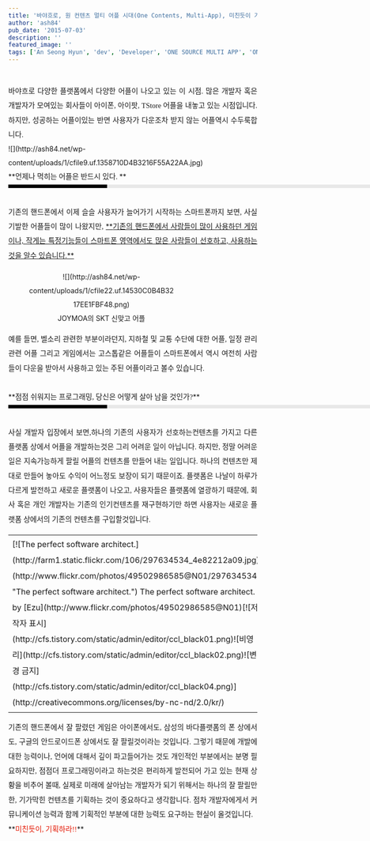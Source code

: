 ```yaml
---
title: '바야흐로, 원 컨텐츠 멀티 어플 시대(One Contents, Multi-App), 미친듯이 기획하라!!'
author: 'ash84'
pub_date: '2015-07-03'
description: ''
featured_image: ''
tags: ['An Seong Hyun', 'dev', 'Developer', 'ONE SOURCE MULTI APP', 'ONE SOURCE MULTI APPLICATION', '개발자', '안성현', '어플', '원컨텐츠 멀티 앱', '컨텐츠', '컨텐츠 기획', '컨텐츠비스니스', '플랫폼']
---
```



<div style="text-align: justify; line-height: 2; "><span style="font-family: Dotum; ">﻿</span></div><div style="line-height: 2; "></div><div style="text-align: justify; line-height: 2; "><span style="font-size: 11pt; ">  
<span style="font-size: 11pt; "><span style="font-family: Dotum; ">바야흐로 다양한 플랫폼에서 다양한 어플이 나오고 있는 이 시점. 많은 개발자 혹은 개발자가 모여있는 회사들이 아이폰, 아이팟, TStore 어플을 내놓고 있는 시점입니다. 하지만, 성공하는 어플이있는 반면 사용자가 다운조차 받지 않는 어플역시 수두룩합니다. </span></span></span></div><div style="line-height: 2; "></div><div style="text-align: justify; line-height: 2; "></div><div style="line-height: 2; "></div><div style="text-align: justify; line-height: 2; ">![](http://ash84.net/wp-content/uploads/1/cfile9.uf.1358710D4B3216F55A22AA.jpg)</div><div style="line-height: 2; "></div><div style="text-align: justify; line-height: 2; "></div><div style="line-height: 2; "></div><div style="text-align: justify; line-height: 2; ">**<span style="font-size: 11pt; "><span style="font-size: 11pt; ">﻿</span></span><span style="font-family: Dotum; "><span style="font-size: 11pt; ">언제나 먹히는 어플은 반드시 있다. </span></span>**</div><div style="line-height: 2; "></div><div style="text-align: justify; line-height: 2; "><div><div style="BORDER-LEFT: #000000 200px solid; PADDING-BOTTOM: 3px; BACKGROUND-COLOR: #e8e8e8; PADDING-LEFT: 6px; WIDTH: 690px; PADDING-RIGHT: 6px; FONT: bold 1pt/1 나눔고딕, Sans-serif; MARGIN-BOTTOM: 10px; HEIGHT: 1px; COLOR: #fff; PADDING-TOP: 3px"><span style="FONT-SIZE: 11pt"><span style="FONT-SIZE: 10pt"><span style="FONT-SIZE: 11pt"><span style="FONT-SIZE: 10pt"><span style="FONT-SIZE: 10pt"><span style="FONT-FAMILY: Batang"><span style="FONT-SIZE: 11pt"><span style="FONT-SIZE: 1pt"></span></span></span></span></span></span></span></span></div><div style="LINE-HEIGHT: 1.7"><span style="FONT-FAMILY: Dotum"><font color="#474747"><span style="font-size: 11pt; "><span style="font-family: Dotum; ">﻿</span></span></font><span style="FONT-SIZE: 10pt"><font color="#474747"><span style="font-size: 11pt; "><span style="font-family: Dotum; ">﻿</span></span></font><span style="FONT-FAMILY: Dotum"><font color="#474747"><span style="font-size: 11pt; "><span style="font-family: Dotum; ">﻿</span></span></font><span style="FONT-SIZE: 10pt"><font color="#474747"><span style="font-size: 11pt; "><span style="font-family: Dotum; ">﻿</span></span></font></span></span></span></span></div></div></div><div style="line-height: 2; "></div><div style="text-align: justify; line-height: 2; "><span style="font-size: 11pt; "><span style="font-family: Dotum; ">  
 기존의 핸드폰에서 이제 슬슬 사용자가 늘어가기 시작하는 스마트폰까지 보면, 사실 기발한 어플들이 많이 나왔지만, </span></span><span class="Apple-style-span" style="text-decoration: underline;">**<span style="font-size: 11pt; "><span style="font-family: Dotum; ">기존의 핸드폰에서 사람들이 많이 사용하던 게임이나, 작게는 특정기능들이 스마트폰 영역에서도 많은 사람들이 선호하고, 사용하는 것을 알수 있습니다.</span></span>**</span></div><div style="line-height: 2; "></div><div style="text-align: justify; line-height: 2; "></div><div style="line-height: 2; "></div><div style="text-align: center; line-height: 2; "><figure class="wp-caption align" style="width: 297px">![](http://ash84.net/wp-content/uploads/1/cfile22.uf.14530C0B4B3217EE1FBF48.png)<figcaption class="wp-caption-text">JOYMOA의 SKT 신맞고 어플</figcaption></figure></div><div style="line-height: 2; "></div><div style="text-align: justify; line-height: 2; "></div><div style="line-height: 2; "></div><div style="text-align: justify; line-height: 2; "><span style="font-size: 11pt; "><span style="font-family: Dotum; ">예를 들면, 벨소리 관련한 부분이라던지, 지하철 및 교통 수단에 대한 어플, 일정 관리 관련 어플 그리고 게임에서는 고스톱같은 어플들이 스마트폰에서 역시 여전히 사람들이 다운을 받아서 사용하고 있는 주된 어플이라고 볼수 있습니다.</span></span></div><div style="line-height: 2; "></div><div style="text-align: justify; line-height: 2; "></div><div style="line-height: 2; "></div><div style="text-align: justify; line-height: 2; "><span style="font-size: 11pt; "><span style="font-family: Dotum; ">  
  </span></span></div><div style="line-height: 2; "></div><div style="text-align: justify; line-height: 2; ">**<span style="font-size: 11pt; "><span style="font-family: Dotum; ">점점 쉬워지는 프로그래밍, 당신은 어떻게 살아 남을 것인가?</span></span>**</div><div style="line-height: 2; "></div><div style="text-align: justify; line-height: 2; "><div><div style="BORDER-LEFT: #000000 200px solid; PADDING-BOTTOM: 3px; BACKGROUND-COLOR: #e8e8e8; PADDING-LEFT: 6px; WIDTH: 690px; PADDING-RIGHT: 6px; FONT: bold 1pt/1 나눔고딕, Sans-serif; MARGIN-BOTTOM: 10px; HEIGHT: 1px; COLOR: #fff; PADDING-TOP: 3px"><span style="FONT-SIZE: 11pt"><span style="FONT-SIZE: 10pt"><span style="FONT-SIZE: 11pt"><span style="FONT-SIZE: 10pt"><span style="FONT-SIZE: 10pt"><span style="FONT-FAMILY: Batang"><span style="FONT-SIZE: 11pt"><span style="FONT-SIZE: 1pt"></span></span></span></span></span></span></span></span></div><div style="LINE-HEIGHT: 1.7"><span style="FONT-FAMILY: Dotum"><font color="#474747"><span style="font-size: 11pt; "><span style="font-family: Dotum; ">﻿</span></span></font><span style="FONT-SIZE: 10pt"><font color="#474747"><span style="font-size: 11pt; "><span style="font-family: Dotum; ">﻿</span></span></font><span style="FONT-FAMILY: Dotum"><font color="#474747"><span style="font-size: 11pt; "><span style="font-family: Dotum; ">﻿</span></span></font><span style="FONT-SIZE: 10pt"><font color="#474747"><span style="font-size: 11pt; "><span style="font-family: Dotum; ">﻿ </span></span></font></span></span></span></span></div></div></div><div style="line-height: 2; "></div><div style="text-align: justify; line-height: 2; "><span style="font-size: 11pt; "><span style="font-family: Dotum; ">  
 사실 개발자 입장에서 보면,하나의 기존의 사용자가 선호하는컨텐츠를 가지고 다른 플랫폼 상에서 어플을 개발하는것은 그리 어려운 일이 아닙니다. 하지만, 정말 어려운일은 지속가능하게 팔릴 어플의 컨텐츠를 만들어 내는 일입니다. 하나의 컨텐츠만 제대로 만들어 놓아도 수익이 어느정도 보장이 되기 때문이죠. 플랫폼은 나날이 하루가 다르게 발전하고 새로운 플랫폼이 나오고, 사용자들은 플랫폼에 열광하기 때문에, 회사 혹은 개인 개발자는 기존의 인기컨텐츠를 재구현하기만 하면 사용자는 새로운 플랫폼 상에서의 기존의 컨텐츠를 구입할것입니다. </span></span></div><div style="line-height: 2; "></div><div style="text-align: justify; line-height: 2; "><font class="Apple-style-span" face="Dotum, gulim, tahoma, sans-serif" size="4"><span class="Apple-style-span" style="font-size: 15px; line-height: 22px;">  
</span></font></div><div style="line-height: 2; "></div><div style="text-align: justify; line-height: 2; "></div><div style="line-height: 2; "></div><table class="flickrImgSearch" style="line-height: 2; "><tbody><tr><td>[![The perfect software architect.](http://farm1.static.flickr.com/106/297634534_4e82212a09.jpg)](http://www.flickr.com/photos/49502986585@N01/297634534 "The perfect software architect.")  
<span>The perfect software architect. by [Ezu](http://www.flickr.com/photos/49502986585@N01)</span>[![저작자 표시](http://cfs.tistory.com/static/admin/editor/ccl_black01.png)![비영리](http://cfs.tistory.com/static/admin/editor/ccl_black02.png)![변경 금지](http://cfs.tistory.com/static/admin/editor/ccl_black04.png)](http://creativecommons.org/licenses/by-nc-nd/2.0/kr/)</td></tr></tbody></table><div style="line-height: 2; "></div><div style="text-align: justify; line-height: 2; "></div><div style="line-height: 2; "></div><div style="text-align: justify; line-height: 2; "></div><div style="line-height: 2; "></div><div style="text-align: justify; line-height: 2; "><span style="font-size: 11pt; "><span style="font-family: Dotum; ">기존의 핸드폰에서 잘 팔렸던 게임은 아이폰에서도, 삼성의 바다플랫폼의 폰 상에서도, 구글의 안드로이드폰 상에서도 잘 팔릴것이라는 것입니다. 그렇기 때문에 개발에 대한 능력이나, 언어에 대해서 깊이 파고들어가는 것도 개인적인 부분에서는 분명 필요하지만, 점점더 프로그래밍이라고 하는것은 편리하게 발전되어 가고 있는 현재 상황을 비추어 볼때, 실제로 미래에 살아남는 개발자가 되기 위해서는 하나의 잘 팔릴만한, 기가막힌 컨텐츠를 기획하는 것이 중요하다고 생각합니다. 점차 개발자에게서 커뮤니케이션 능력과 함께 기획적인 부분에 대한 능력도 요구하는 현실이 올것입니다. </span></span></div><div style="line-height: 2; "></div><div style="text-align: justify; line-height: 2; "></div><div style="text-align: justify; line-height: 2; ">**<font class="Apple-style-span" color="#E31600"><span style="font-size: 11pt; "><span style="font-family: Dotum; ">미친듯이, 기획하라!!</span></span></font>**</div>

